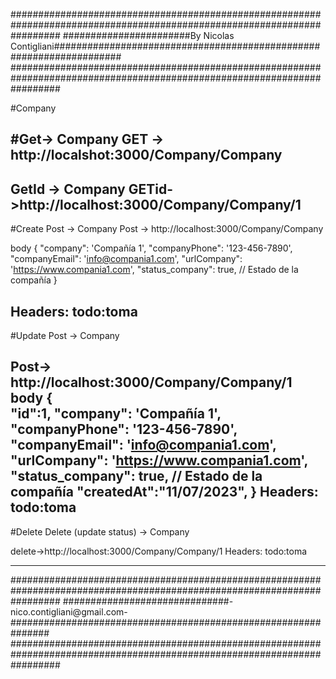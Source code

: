 
#########################################################################################################################
#######################By Nicolas Contigliani####################################################################
######################################################################################################################### 


#Company

#Get-> Company
GET -> http://localshot:3000/Company/Company
------------------------------

GetId -> Company
GETid->http://localhost:3000/Company/Company/1
------------------------------

#Create Post -> Company
Post -> http://localhost:3000/Company/Company

body 
{
   "company": 'Compañía 1',
   "companyPhone": '123-456-7890',
   "companyEmail": 'info@compania1.com',
   "urlCompany": 'https://www.compania1.com',
   "status_company": true, // Estado de la compañía
}

Headers:    todo:toma
----------------------------------------
#Update Post -> Company

Post-> http://localhost:3000/Company/Company/1
body 
{  
   "id":1,
   "company": 'Compañía 1',
   "companyPhone": '123-456-7890',
   "companyEmail": 'info@compania1.com',
   "urlCompany": 'https://www.compania1.com',
   "status_company": true, // Estado de la compañía
   "createdAt":"11/07/2023",
}
Headers:    todo:toma
--------------------------------------------------

#Delete Delete (update status) -> Company

delete->http://localhost:3000/Company/Company/1 
Headers:    todo:toma

---------------------------------------------------


#########################################################################################################################
##############################-nico.contigliani@gmail.com-############################################################### 
#########################################################################################################################
